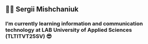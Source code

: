 ## 🙋‍♂️ Sergii Mishchaniuk
### I’m currently learning information and communication technology at LAB University of Applied Sciences (TLTITVT25SV) 😎

<!--
**msmwebUA/msmwebUA** is a ✨ _special_ ✨ repository because its `README.md` (this file) appears on your GitHub profile.

Here are some ideas to get you started:

- 🔭 I’m currently working on ...
- 🌱 I’m currently learning ...
- 👯 I’m looking to collaborate on ...
- 🤔 I’m looking for help with ...
- 💬 Ask me about ...
- 📫 How to reach me: ...
- 😄 Pronouns: ...
- ⚡ Fun fact: ...
-->

